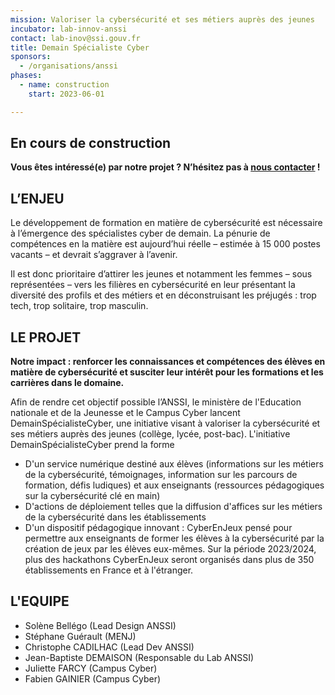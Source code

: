 ```yaml
---
mission: Valoriser la cybersécurité et ses métiers auprès des jeunes
incubator: lab-innov-anssi
contact: lab-inov@ssi.gouv.fr
title: Demain Spécialiste Cyber
sponsors:
  - /organisations/anssi
phases:
  - name: construction
    start: 2023-06-01

---
```

## En cours de construction

**Vous êtes intéressé(e) par notre projet ?
N’hésitez pas à [nous contacter](mailto:lab-innov@ssi.gouv.fr) !**

## L’ENJEU

Le développement de formation en matière de cybersécurité est nécessaire à l’émergence des spécialistes cyber de demain.
La pénurie de compétences en la matière est aujourd’hui réelle – estimée à 15 000 postes vacants – et devrait s’aggraver à l’avenir.

Il est donc prioritaire d’attirer les jeunes et notamment les femmes – sous représentées – vers les filières en cybersécurité en
leur présentant la diversité des profils et des métiers et en déconstruisant les préjugés : trop tech, trop solitaire, trop masculin.

## LE PROJET

<b>Notre impact : renforcer les connaissances et compétences des élèves en matière de cybersécurité et susciter leur intérêt pour les formations et les carrières dans le domaine.</b>

Afin de rendre cet objectif possible l’ANSSI, le ministère de l'Education nationale et de la Jeunesse et le Campus Cyber lancent DemainSpécialisteCyber,
une initiative visant à valoriser la cybersécurité et ses métiers auprès des jeunes (collège, lycée, post-bac). L'initiative DemainSpécialisteCyber
prend la forme
- D'un service numérique destiné aux élèves (informations sur les métiers de la cybersécurité, témoignages, information sur les parcours de formation, défis ludiques)
et aux enseignants (ressources pédagogiques sur la cybersécurité clé en main)
- D'actions de déploiement telles que la diffusion d'affices sur les métiers de la cybersécurité dans les établissements
- D'un dispositif pédagogique innovant : CyberEnJeux pensé pour permettre aux enseignants de former les élèves à la cybersécurité par la création de jeux par les élèves eux-mêmes.
Sur la période 2023/2024, plus des hackathons CyberEnJeux seront organisés dans plus de 350 établissements en France et à l'étranger.

## L'EQUIPE

- Solène Bellégo (Lead Design ANSSI)
- Stéphane Guérault (MENJ)
- Christophe CADILHAC (Lead Dev ANSSI)
- Jean-Baptiste DEMAISON (Responsable du Lab ANSSI)
- Juliette FARCY (Campus Cyber)
- Fabien GAINIER (Campus Cyber)
